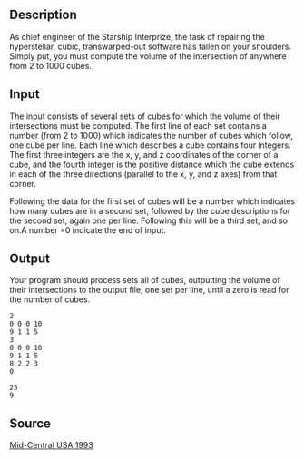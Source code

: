 <h2>Description</h2><p>As chief engineer of the Starship Interprize, the task of repairing the hyperstellar, cubic, transwarped-out software has fallen on your shoulders. Simply put, you must compute the volume of the intersection of anywhere from 2 to 1000 cubes. </p><h2>Input</h2><p>The input consists of several sets of cubes for which the volume of their intersections must be computed. The first line of each set contains a number (from 2 to 1000) which indicates the number of cubes which follow, one cube per line. Each line which describes a cube contains four integers. The first three integers are the x, y, and z coordinates of the corner of a cube, and the fourth integer is the positive distance which the cube extends in each of the three directions (parallel to the x, y, and z axes) from that corner. 
</p>
Following the data for the first set of cubes will be a number which indicates how many cubes are in a second set, followed by the cube descriptions for the second set, again one per line. Following this will be a third set, and so on.A number =0 indicate the end of input.<h2>Output</h2><p>Your program should process sets all of cubes, outputting the volume of their intersections to the output file, one set per line, until a zero is read for the number of cubes.</p><pre><code class="language-input1">2
0 0 0 10
9 1 1 5
3
0 0 0 10
9 1 1 5
8 2 2 3
0
</code></pre><pre><code class="language-output1">25
9</code></pre><h2>Source</h2><a href="searchproblem?field=source&amp;key=Mid-Central+USA+1993">Mid-Central USA 1993</a>